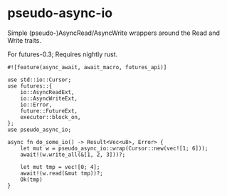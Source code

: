 # pseudo-async-io
Simple (pseudo-)AsyncRead/AsyncWrite wrappers around the Read and Write traits.

For futures-0.3; Requires nightly rust.

```
#![feature(async_await, await_macro, futures_api)]

use std::io::Cursor;
use futures::{
    io::AsyncReadExt,
    io::AsyncWriteExt,
	io::Error,
    future::FutureExt,
    executor::block_on,
};
use pseudo_async_io;

async fn do_some_io() -> Result<Vec<u8>, Error> {
	let mut w = pseudo_async_io::wrap(Cursor::new(vec![1; 6]));
	await!(w.write_all(&[1, 2, 3]))?;

	let mut tmp = vec![0; 4];
	await!(w.read(&mut tmp))?;
	Ok(tmp)
}
```
